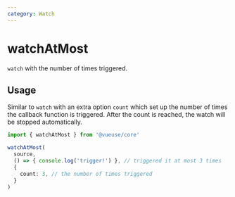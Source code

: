 ```yaml
---
category: Watch
---
```


# watchAtMost

`watch` with the number of times triggered.

## Usage

Similar to `watch` with an extra option `count` which set up the number of times the callback function is triggered. After the count is reached, the watch will be stopped automatically.

```ts
import { watchAtMost } from '@vueuse/core'

watchAtMost(
  source,
  () => { console.log('trigger!') }, // triggered it at most 3 times
  {
    count: 3, // the number of times triggered
  }
)
```
